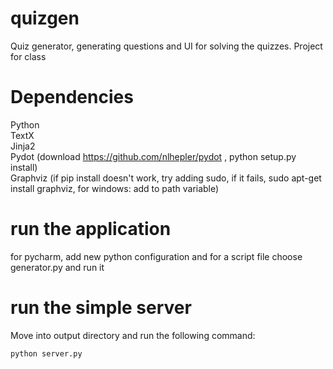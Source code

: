# quizgen
Quiz generator, generating questions and UI for solving the quizzes. Project for class

# Dependencies

Python  
TextX  
Jinja2  
Pydot (download https://github.com/nlhepler/pydot , python setup.py install)  
Graphviz (if pip install doesn't work, try adding sudo, if it fails, sudo apt-get install graphviz, for windows: add to path variable)  

# run the application

for pycharm, add new python configuration and for a script file choose generator.py and run it


# run the simple server


Move into output directory and run the following command:
```
python server.py
```

